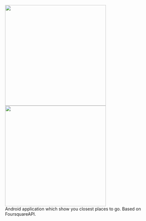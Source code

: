 <img src="https://cloud.githubusercontent.com/assets/12597848/11365480/2e92122a-92a7-11e5-8704-578b31f3b281.png" width="330">
<img src="https://cloud.githubusercontent.com/assets/12597848/11365762/f88e68d4-92a8-11e5-806f-1ccd06ebbc7d.png" width="330">
<br>
Android application which show you closest places to go. Based on FoursquareAPI.
